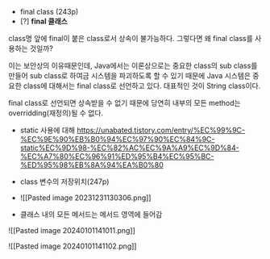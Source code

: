 - final class (243p)
- [?] **final 클래스**

class명 앞에 final이 붙은 class로서 상속이 불가능하다. 그렇다면 왜 final class를 사용하는 것일까?

이는 보안상의 이유때문인데, Java에서는 이론상으로는 중요한 class의 sub class를 만들어 sub class로 하여금 시스템을 파괴하도록 할 수 있기 때문에 Java 시스템은 중요한 class에 대해서는 final class로 선언하고 있다. 대표적인 것이 String class이다.

final class로 선언되면 상속받을 수 없기 때문에 당연히 내부의 모든 method는 overridding(재정의)될 수 없다.

- static 사용에 대해 https://unabated.tistory.com/entry/%EC%99%9C-%EC%9E%90%EB%B0%94%EC%97%90%EC%84%9C-static%EC%9D%98-%EC%82%AC%EC%9A%A9%EC%9D%84-%EC%A7%80%EC%96%91%ED%95%B4%EC%95%BC-%ED%95%98%EB%8A%94%EA%B0%80
- class 변수의 저장위치(247p)
- ![[Pasted image 20231231130306.png]]

- 클래스 내의 모든 메서드는 메서드 영역에 들어감

![[Pasted image 20240101141011.png]]

![[Pasted image 20240101141102.png]]